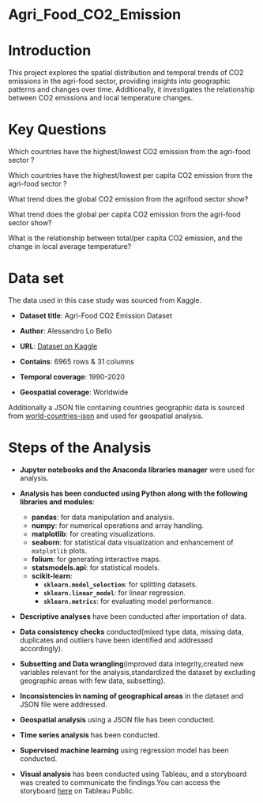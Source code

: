 # Agri_Food_CO2_Emission
# Introduction

This project explores the spatial distribution and temporal trends of CO2 emissions in the agri-food sector, providing insights into geographic patterns and changes over time. Additionally, it investigates the relationship between CO2 emissions and local temperature changes.

# Key Questions 

Which countries have the highest/lowest CO2 emission from the agri-food sector ?

Which countries have the highest/lowest per capita CO2 emission from the agri-food sector ?

What trend does the global CO2 emission from the agrifood sector show?

What trend does the global per capita CO2 emission from the agri-food sector show?

What is the relationship between total/per capita CO2 emission, and the change in local average temperature?


# Data set

The data used in this case study was sourced from Kaggle.
- **Dataset title**: Agri-Food CO2 Emission Dataset

- **Author**: Alessandro Lo Bello 

- **URL**: [Dataset on Kaggle](https://www.kaggle.com/datasets/alessandrolobello/agri-food-co2-emission-dataset-forecasting-ml/data)

- **Contains**: 6965 rows & 31 columns

- **Temporal coverage**: 1990-2020

- **Geospatial coverage**: Worldwide
    
Additionally a JSON file containing countries geographic data is sourced from [world-countries-json](https://www.kaggle.com/datasets/ktochylin/world-countries) and used for geospatial analysis. 

# Steps of the Analysis

- **Jupyter notebooks and the Anaconda libraries manager** were used for analysis.

- **Analysis has been conducted using Python along with the following libraries and modules**:
  - **pandas**: for data manipulation and analysis.
  - **numpy**: for numerical operations and array handling.
  - **matplotlib**: for creating visualizations.
  - **seaborn**: for statistical data visualization and enhancement of `matplotlib` plots.
  - **folium**: for generating interactive maps.
  - **statsmodels.api**: for statistical models.
  - **scikit-learn**:
    - **`sklearn.model_selection`**: for splitting datasets.
    - **`sklearn.linear_model`**: for linear regression.
    - **`sklearn.metrics`**: for evaluating model performance.

- **Descriptive analyses** have been conducted after importation of data.

- **Data consistency checks** conducted(mixed type data, missing data, duplicates and outliers have been identified and addressed accordingly).

- **Subsetting and Data wrangling**(improved data integrity,created new variables relevant for the analysis,standardized the dataset by excluding geographic areas with few data, subsetting).

- **Inconsistencies in naming of geographical areas** in the dataset and JSON file were addressed.

- **Geospatial analysis** using a JSON file has been conducted.

- **Time series analysis** has been conducted.

- **Supervised machine learning** using regression model has been conducted.

- **Visual analysis** has been conducted using Tableau, and a storyboard was created to communicate the findings.You can access the storyboard 
[here](https://public.tableau.com/shared/5P3MHR3GB?:display_count=n&:origin=viz_share_link) on Tableau Public.







